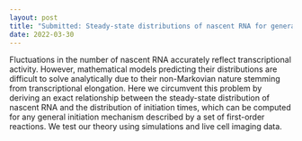 ```yaml
---
layout: post
title: "Submitted: Steady-state distributions of nascent RNA for general initiation mechanisms"
date: 2022-03-30
---
```


Fluctuations in the number of nascent RNA accurately reflect transcriptional activity. However, mathematical models predicting their distributions are difficult to solve analytically due to their non-Markovian nature stemming from transcriptional elongation. Here we circumvent this problem by deriving an exact relationship between the steady-state distribution of nascent RNA and the distribution of initiation times, which can be computed for any general initiation mechanism described by a set of first-order reactions. We test our theory using simulations and live cell imaging data.
